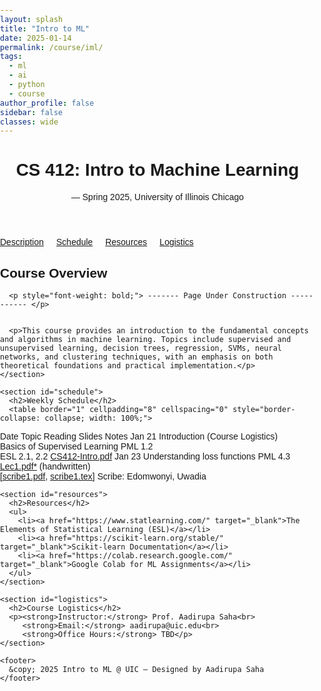 ```yaml
---
layout: splash
title: "Intro to ML"
date: 2025-01-14
permalink: /course/iml/
tags:
  - ml
  - ai
  - python
  - course
author_profile: false  
sidebar: false         
classes: wide          
---
```


<html lang="en">
<head>
  <meta charset="UTF-8">
  <meta name="viewport" content="width=device-width, initial-scale=1.0">
  <title>Intro to Machine Learning - Summer 2025</title>
  <style>
  body {
    font-family: Arial, sans-serif;
    margin: 0;
    padding: 0;
  }

  .banner {
    background-color: #0b5394;
    color: white;
    padding: 20px 40px; /* Reduced padding = thinner height */
    text-align: left;
  }

  .banner h1 {
    margin: 0;
    font-size: 2em;
  }

  .banner p {
    margin: 5px 0 0;
    font-size: 1.2em;
  }

  .content {
    padding: 30px 40px;
    width: 100%;       /* Ensure full width */
    box-sizing: border-box; /* Include padding in width */
  }

  .section {
    margin-bottom: 30px;
  }

  .section h2 {
    color: #0b5394;
    border-bottom: 2px solid #0b5394;
    padding-bottom: 5px;
  }

  a {
    color: #0b5394;
    text-decoration: none;
  }

  a:hover {
    text-decoration: underline;
  }
</style>
</head>
<body>
  <header>
    <h1>CS 412: Intro to Machine Learning</h1>
    <p> — Spring 2025, University of Illinois Chicago</p>
  </header>

  <nav style="display: flex; gap: 20px;">
    <a href="#description">Description</a>
    <a href="#schedule">Schedule</a>
    <a href="#resources">Resources</a>
    <a href="#logistics">Logistics</a>
  </nav>

  <div class="container">
    <section id="description">
      <h2>Course Overview</h2>
      
      <p style="font-weight: bold;"> ------- Page Under Construction ----------- </p>

      
      <p>This course provides an introduction to the fundamental concepts and algorithms in machine learning. Topics include supervised and unsupervised learning, decision trees, regression, SVMs, neural networks, and clustering techniques, with an emphasis on both theoretical foundations and practical implementation.</p>
    </section>

    <section id="schedule">
      <h2>Weekly Schedule</h2>
      <table border="1" cellpadding="8" cellspacing="0" style="border-collapse: collapse; width: 100%;">
  <thead>
    <tr style="background-color: #f2f2f2;">
      <th>Date</th>
      <th>Topic</th>
      <th>Reading</th>
      <th>Slides</th>
      <th>Notes</th>
    </tr>
  </thead>
  <tbody>
    <tr>
      <td>Jan 21</td>
      <td>
        Introduction (Course Logistics)<br>
        Basics of Supervised Learning
      </td>
      <td>
        PML 1.2<br>
        ESL 2.1, 2.2
      </td>
      <td><a href="CS412-Intro.pdf">CS412-Intro.pdf</a></td>
      <td></td>
    </tr>
    <tr>
      <td>Jan 23</td>
      <td>Understanding loss functions</td>
      <td>PML 4.3</td>
      <td>
        <a href="Lec1.pdf">Lec1.pdf*</a> (handwritten)<br>
        [<a href="scribe1.pdf">scribe1.pdf</a>, <a href="scribe1.tex">scribe1.tex</a>]
      </td>
      <td>Scribe: Edomwonyi, Uwadia</td>
    </tr>
  </tbody>
</table>
    </section>

    <section id="resources">
      <h2>Resources</h2>
      <ul>
        <li><a href="https://www.statlearning.com/" target="_blank">The Elements of Statistical Learning (ESL)</a></li>
        <li><a href="https://scikit-learn.org/stable/" target="_blank">Scikit-learn Documentation</a></li>
        <li><a href="https://colab.research.google.com/" target="_blank">Google Colab for ML Assignments</a></li>
      </ul>
    </section>

    <section id="logistics">
      <h2>Course Logistics</h2>
      <p><strong>Instructor:</strong> Prof. Aadirupa Saha<br>
         <strong>Email:</strong> aadirupa@uic.edu<br>
         <strong>Office Hours:</strong> TBD</p>
    </section>

    <footer>
      &copy; 2025 Intro to ML @ UIC — Designed by Aadirupa Saha
    </footer>
  </div>
</body>
</html>
